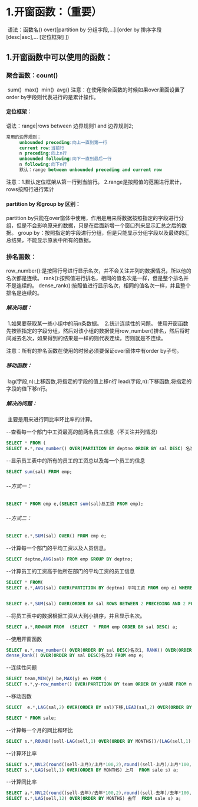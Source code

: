 # 1.开窗函数：（重要）

​    语法：函数名() over([partition by 分组字段,...] [order by 排序字段 [desc|asc],... [定位框架] ])

##        1.开窗函数中可以使用的函数：

###           聚合函数：count()

​                    sum()
​                    max()
​                    min()
​                    avg()
​              注意：在使用聚合函数的时候如果over里面设置了order by字段则代表进行的是累计操作。



####    定位框架：

   语法：range|rows  between 边界规则1  and 边界规则2;

```sql
常用的边界规则：
     unbounded preceding:向上一直到第一行
     current row:当前行
     n preceding:向上n行
     unbounded following:向下一直到最后一行
     n following:向下n行
     默认：range between unbounded preceding and current row
```

   注意：1.默认定位框架从第一行到当前行。
         2.range是按照值的范围进行累计，rows按照行进行累计

####   partition by 和group by 区别：

  partition by只能在over窗体中使用，作用是用来将数据按照指定的字段进行分组，但是不会影响原来的数据，只是在后面新增一个窗口列来显示汇总之后的数据。
  group by：按照指定的字段进行分组，但是只能显示分组字段以及最终的汇总结果，不能显示原表中所有的数据。

### 排名函数：

  row_number():是按照行号进行显示名次，并不会关注并列的数据情况，所以他的名次都是连续。
  rank():按照值进行排名，相同的值名次是一样，但是整个排名并不是连续的。
  dense_rank():按照值进行显示名次，相同的值名次一样，并且整个排名是连续的。



#####  解决问题：

​    1.如果要获取某一些小组中的前n条数据。
​    2.统计连续性的问题。
​      使用开窗函数先按照指定的字段分组，然后对该小组的数据使用row_number()排名，然后将时间减去名次，
​      如果得到的结果是一样的则代表连续，否则就是不连续。

   注意：所有的排名函数在使用的时候必须要保证over窗体中有order by子句。
     

#####  移动函数：

​     lag(字段,n):上移函数,将指定的字段的值上移n行
​     lead(字段,n):下移函数,将指定的字段的值下移n行。

#####  解决的问题：

​        主要是用来进行同比率环比率的计算。



--查看每一个部门中工资最高的前两名员工信息（不关注并列情况）

```sql
SELECT * FROM (
SELECT e.*,row_number() OVER(PARTITION BY deptno ORDER BY sal DESC) 名次 FROM emp e WHERE deptno IS NOT NULL) WHERE 名次<=2;
```



--显示员工表中的所有的员工的工资总以及每一个员工的信息

```sql
SELECT sum(sal) FROM emp;
```

###### --方式一：

```sql
SELECT * FROM emp e,(SELECT sum(sal)总工资 FROM emp);
```

###### --方式二：

```sql
SELECT e.*,SUM(sal) OVER() FROM emp e;
```



--计算每一个部门的平均工资以及人员信息。

```sql
SELECT deptno,AVG(sal) FROM emp GROUP BY deptno;
```



--计算员工的工资高于他所在部门的平均工资的员工信息

```sql
SELECT * FROM(
SELECT e.*,AVG(sal) OVER(PARTITION BY deptno) 平均工资 FROM emp e) WHERE sal>平均工资;


SELECT e.*,SUM(sal) OVER(ORDER BY sal ROWS BETWEEN 2 PRECEDING AND 2 FOLLOWING ) FROM emp e;
```



--将员工表中的数据根据工资从大到小排序，并且显示名次。

```sql
SELECT a.*,ROWNUM FROM  (SELECT  * FROM emp ORDER BY sal DESC) a;
```

--使用开窗函数

```sql
SELECT e.*,row_number() OVER(ORDER BY sal DESC)名次1, RANK() OVER(ORDER BY sal DESC)名次2,
dense_Rank() OVER(ORDER BY sal DESC)名次3 FROM emp e;
```

--连续性问题

```sql
SELECT team,MIN(y) be,MAX(y) en FROM (
SELECT n.*,y-row_number() OVER(PARTITION BY team ORDER BY y)结果 FROM nba n) GROUP BY team,结果 HAVING COUNT(*)>1;
```

--移动函数

```sql
SELECT  e.*,LAG(sal,2) OVER(ORDER BY sal)下移,LEAD(sal,2) OVER(ORDER BY sal) 上移 FROM  emp e;

SELECT * FROM sale;
```


--计算每一个月的同比和环比

```sql
SELECT s.*,ROUND((sell-LAG(sell,1) OVER(ORDER BY MONTHS))/(LAG(sell,1) OVER(ORDER BY MONTHS))*100,2)||'%' FROM sale s;
```


--计算环比率

```sql
SELECT a.*,NVL2(round((sell-上月)/上月*100,2),round((sell-上月)/上月*100,2)||'%',NULL) 环比率 FROM (
SELECT s.*,LAG(sell,1) OVER(ORDER BY MONTHS) 上月  FROM sale s) a;
```

--计算同比率

```sql
SELECT a.*,NVL2(round((sell-去年)/去年*100,2),round((sell-去年)/去年*100,2)||'%',NULL) 同比率 FROM (
SELECT s.*,LAG(sell,12) OVER(ORDER BY MONTHS) 去年  FROM sale s) a;
```

